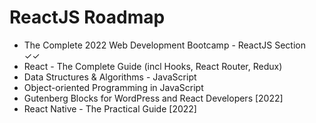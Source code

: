 <h1> ReactJS Roadmap </h1>

<ul>
  <li>The Complete 2022 Web Development Bootcamp - ReactJS Section</li> ✓✓
  <li>React - The Complete Guide (incl Hooks, React Router, Redux)</li>
  <li>Data Structures & Algorithms - JavaScript</li>
  <li>Object-oriented Programming in JavaScript</li>
  <li>Gutenberg Blocks for WordPress and React Developers [2022]</li>
  <li>React Native - The Practical Guide [2022]</li>
</ul>
